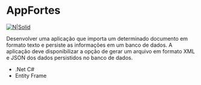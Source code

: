 # AppFortes

[![N|Solid](https://www.mestrephp.com.br/site/wp-content/uploads/2018/10/csharp.png)](https://docs.microsoft.com/pt-br/dotnet/csharp/)

Desenvolver uma aplicação que importa um determinado documento em formato texto e persiste as informações em um banco de dados. A aplicação deve disponibilizar a opção de gerar um arquivo em formato XML e JSON dos dados persistidos no banco de dados.
- .Net C#
- Entity Frame